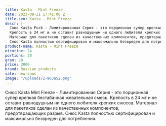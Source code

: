 ```yaml
---
title: Kasta - Mint Freeze
date: 2023-09-21 17:41:00 Z
title-seo: Kasta - Mint Freeze
descr: |-
  Снюс Kasta Puck - Лимитированная Серия - это порционная супер крепкая бестабачная жевательная смесь.
  Крепость в 24 мг и не оставит равнодушным ни одного любителя крепких снюсов.
  Материал для пакетиков сделан из качественных компонентов, предотвращающих разрыв.
  Снюс Kasta полностью сертифицирован и максимально безвреден для потребления.
product-name: Kasta - Mint Freeze
nicotine: 24
portions: 20
gram: 20
price: 3000
brand: Russian products
sale: new-snus
image: "/uploads/2-963a52.png"
---
```


Снюс Kasta Mint Freeze - Лимитированная Серия - это порционная супер крепкая бестабачная жевательная смесь.
Крепость в 24 мг и не оставит равнодушным ни одного любителя крепких снюсов.
Материал для пакетиков сделан из качественных компонентов, предотвращающих разрыв.
Снюс Kasta полностью сертифицирован и максимально безвреден для потребления.